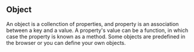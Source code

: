 ## Object
An object is a collenction of properties, and property is an association between a key and a value. A property's value can be a function, in which case the property is known as a method. Some objects are predefined in the browser or you can define your own objects.

